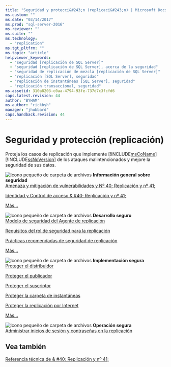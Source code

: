 ```yaml
---
title: "Seguridad y protecci&#243;n (replicaci&#243;n) | Microsoft Docs"
ms.custom: ""
ms.date: "03/14/2017"
ms.prod: "sql-server-2016"
ms.reviewer: ""
ms.suite: ""
ms.technology: 
  - "replication"
ms.tgt_pltfrm: ""
ms.topic: "article"
helpviewer_keywords: 
  - "seguridad [replicación de SQL Server]"
  - "seguridad [replicación de SQL Server], acerca de la seguridad"
  - "seguridad de replicación de mezcla [replicación de SQL Server]"
  - "replicación [SQL Server], seguridad"
  - "replicación de instantáneas [SQL Server], seguridad"
  - "replicación transaccional, seguridad"
ms.assetid: 310a8203-c0aa-4794-93fe-737d7c3fcfd6
caps.latest.revision: 44
author: "BYHAM"
ms.author: "rickbyh"
manager: "jhubbard"
caps.handback.revision: 44
---
```

# Seguridad y protecci&#243;n (replicaci&#243;n)
  Proteja los casos de replicación que implemente [!INCLUDE[msCoName](../../../includes/msconame-md.md)] [!INCLUDE[ssNoVersion](../../../includes/ssnoversion-md.md)] de los ataques malintencionados y mejore la seguridad de sus datos.  
  
 ![Icono pequeño de carpeta de archivos](../../../analysis-services/media/filefolder-small.png "Icono pequeño de carpeta de archivos") **Información general sobre seguridad**  
 [Amenaza y mitigación de vulnerabilidades y Nº 40; Replicación y nº 41;](../../../relational-databases/replication/security/threat-and-vulnerability-mitigation-replication.md)  
  
 [Identidad y Control de acceso & #40; Replicación y nº 41;](../../../relational-databases/replication/security/identity-and-access-control-replication.md)  
  
 [Más…](../../../relational-databases/replication/security/security-overview-replication.md)  
  
 ![Icono pequeño de carpeta de archivos](../../../analysis-services/media/filefolder-small.png "Icono pequeño de carpeta de archivos") **Desarrollo seguro**  
 [Modelo de seguridad del Agente de replicación](../../../relational-databases/replication/security/replication-agent-security-model.md)  
  
 [Requisitos del rol de seguridad para la replicación](../../../relational-databases/replication/security/security-role-requirements-for-replication.md)  
  
 [Prácticas recomendadas de seguridad de replicación](../../../relational-databases/replication/security/replication-security-best-practices.md)  
  
 [Más…](../../../relational-databases/replication/security/secure-development-replication.md)  
  
 ![Icono pequeño de carpeta de archivos](../../../analysis-services/media/filefolder-small.png "Icono pequeño de carpeta de archivos") **Implementación segura**  
 [Proteger el distribuidor](../../../relational-databases/replication/security/secure-the-distributor.md)  
  
 [Proteger el publicador](../../../relational-databases/replication/security/secure-the-publisher.md)  
  
 [Proteger el suscriptor](../../../relational-databases/replication/security/secure-the-subscriber.md)  
  
 [Proteger la carpeta de instantáneas](../../../relational-databases/replication/security/secure-the-snapshot-folder.md)  
  
 [Proteger la replicación por Internet](../../../relational-databases/replication/security/securing-replication-over-the-internet.md)  
  
 [Más…](../../../relational-databases/replication/security/secure-deployment-replication.md)  
  
 ![Icono pequeño de carpeta de archivos](../../../analysis-services/media/filefolder-small.png "Icono pequeño de carpeta de archivos") **Operación segura**  
 [Administrar inicios de sesión y contraseñas en la replicación](../../../relational-databases/replication/security/manage-logins-and-passwords-in-replication.md)  
  
## Vea también  
 [Referencia técnica de & #40; Replicación y nº 41;](../../../relational-databases/replication/technical-reference-replication.md)  
  
  